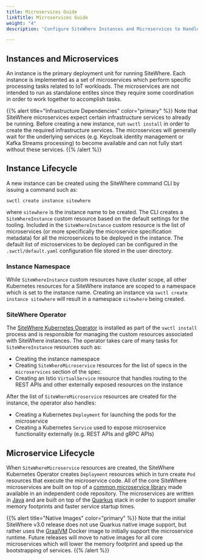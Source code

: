 ```yaml
---
title: Microservices Guide
linkTitle: Microservices Guide
weight: "4"
description: 'Configure SiteWhere Instances and Microservices to Handle IoT Workloads'

---
```


## Instances and Microservices
An instance is the primary deployment unit for running SiteWhere. Each instance is implemented as a set of microservices which perform specific processing tasks related to IoT workloads. The microservices are not intended to run as standalone entites since they require some coordination in order to work together to accomplish tasks.

{{% alert title="Infrastructure Dependencies" color="primary" %}}
Note that SiteWhere microservices expect certain infrastructure services to already be running. Before creating a new instance, run `swctl install` in order to create the required infrastructure services. The microservices will generally wait for the underlying services (e.g. Keycloak identity management or Kafka Streams processing) to become available and can not fully start without these services.
{{% /alert %}}

## Instance Lifecycle
A new instance can be created using the SiteWhere command CLI by issuing a command such as:

```
swctl create instance sitewhere
```
where `sitewhere` is the instance name to be created. The CLI creates a `SiteWhereInstance` custom resource based on the default settings for the tooling. Included in the `SiteWhereInstance` custom resource is the list of microservices (or more specifically the microservice specification metadata) for all the microservices to be deployed in the instance. The default list of microservices to be deployed can be configured in the `.swctl/default.yaml` configuration file stored in the user directory.

### Instance Namespace
While `SiteWhereInstance` custom resources have cluster scope, all other Kubernetes resources for a SiteWhere instance are scoped to a namespace which is set to the instance name. Creating an instance via `swctl create instance sitewhere` will result in a namespace `sitewhere` being created.

### SiteWhere Operator
The [SiteWhere Kubernetes Operator](https://github.com/sitewhere/sitewhere-k8s-operator) is installed as part of the `swctl install` process and is responsible for managing the custom resources associated with SiteWhere instances. The operator takes care of many tasks for `SiteWhereInstance` resources such as:
* Creating the instance namespace
* Creating `SiteWhereMicroservice` resources for the list of specs in the `microservices` section of the spec.
* Creating an Istio `VirtualService` resource that handles routing to the REST APIs and other externally exposed resources on the instance

After the list of `SiteWhereMicroservice` resources are created for the instance, the operator also handles:
* Creating a Kubernetes `Deployment` for launching the pods for the microservice
* Creating a Kubernetes `Service` used to expose microservice functionality externally (e.g. REST APIs and gRPC APIs)

## Microservice Lifecycle
When `SiteWhereMicroservice` resources are created, the SiteWhere Kubernetes Operator creates `Deployment` resources which in turn create `Pod` resources that execute the microservice code. All of the core SiteWhere microservices are built on top of a [common microservice library](https://github.com/sitewhere/sitewhere-microservice-core) made available in an independent code repository. The microservices are written in [Java](https://go.java/) and are built on top of the [Quarkus](https://quarkus.io/) stack in order to support smaller memory footprints and faster service startup times.

{{% alert title="Native Images" color="primary" %}}
Note that the initial SiteWhere v3.0 release does not use Quarkus native image support, but rather uses the [GraalVM](https://www.graalvm.org/) Docker image to initially support the microservice runtime. Future releases will move to native images for all core microservices which will lower the memory footprint and speed up the bootstrapping of services.
{{% /alert %}}